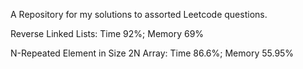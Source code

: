 
A Repository for my solutions to assorted Leetcode questions.

Reverse Linked Lists: Time 92%; Memory 69%

N-Repeated Element in Size 2N Array: Time 86.6%; Memory 55.95%


